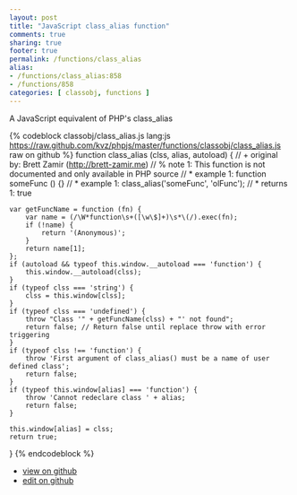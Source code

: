 ```yaml
---
layout: post
title: "JavaScript class_alias function"
comments: true
sharing: true
footer: true
permalink: /functions/class_alias
alias:
- /functions/class_alias:858
- /functions/858
categories: [ classobj, functions ]
---
```

A JavaScript equivalent of PHP's class_alias
<!-- more -->
{% codeblock classobj/class_alias.js lang:js https://raw.github.com/kvz/phpjs/master/functions/classobj/class_alias.js raw on github %}
function class_alias (clss, alias, autoload) {
    // +   original by: Brett Zamir (http://brett-zamir.me)
    // %        note 1: This function is not documented and only available in PHP source
    // *     example 1: function someFunc () {}
    // *     example 1: class_alias('someFunc', 'olFunc');
    // *     returns 1: true

    var getFuncName = function (fn) {
        var name = (/\W*function\s+([\w\$]+)\s*\(/).exec(fn);
        if (!name) {
            return '(Anonymous)';
        }
        return name[1];
    };
    if (autoload && typeof this.window.__autoload === 'function') {
        this.window.__autoload(clss);
    }
    if (typeof clss === 'string') {
        clss = this.window[clss];
    }
    if (typeof clss === 'undefined') {
        throw "Class '" + getFuncName(clss) + "' not found";
        return false; // Return false until replace throw with error triggering
    }
    if (typeof clss !== 'function') {
        throw 'First argument of class_alias() must be a name of user defined class';
        return false;
    }
    if (typeof this.window[alias] === 'function') {
        throw 'Cannot redeclare class ' + alias;
        return false;
    }

    this.window[alias] = clss;
    return true;
}
{% endcodeblock %}
<ul>
 <li><a href="https://github.com/kvz/phpjs/blob/master/functions/classobj/class_alias.js">view on github</a></li>
 <li><a href="https://github.com/kvz/phpjs/edit/master/functions/classobj/class_alias.js">edit on github</a></li>
</ul>
